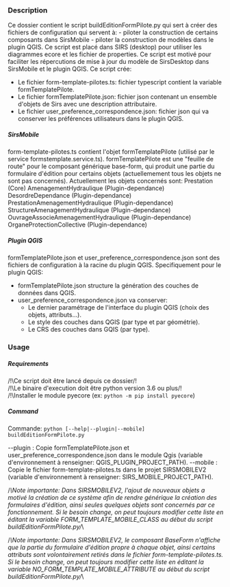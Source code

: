 
### Description
Ce dossier contient le script buildEditionFormPilote.py qui sert à créer des fichiers de configuration qui servent à:
	- piloter la construction de certains composants dans SirsMobile
	- piloter la construction de modèles dans le plugin QGIS.
Ce script est placé dans SIRS (desktop) pour utiliser les diagrammes ecore et les fichier de properties.
Ce script est motivé pour faciliter les répercutions de mise à jour du modèle de SirsDesktop dans SirsMobile et le plugin QGIS.
Ce script crée:
 - Le fichier form-template-pilotes.ts: fichier typescript contient la variable formTemplatePilote.
 - Le fichier formTemplatePilote.json: fichier json contenant un ensemble d'objets de Sirs avec une description attributaire.
 - Le fichier user_preference_correspondence.json: fichier json qui va conserver les préférences utilisateurs dans le plugin QGIS.


##### SirsMobile
form-template-pilotes.ts contient l'objet formTemplatePilote (utilisé par le service formstemplate.service.ts).
formTemplatePilote est une "feuille de route" pour le composant générique base-form, qui produit une partie du formulaire d'édition
pour certains objets (actuellemement tous les objets ne sont pas concernés).
Actuellement les objets concernés sont:
	Prestation				(Core)
	AmenagementHydraulique			(Plugin-dependance)
	DesordreDependance			(Plugin-dependance)
	PrestationAmenagementHydraulique	(Plugin-dependance)
	StructureAmenagementHydraulique		(Plugin-dependance)
	OuvrageAssocieAmenagementHydraulique	(Plugin-dependance)
	OrganeProtectionCollective		(Plugin-dependance)

##### Plugin QGIS
formTemplatePilote.json et user_preference_correspondence.json sont des fichiers de configuration à la racine du plugin QGIS.
Specifiquement pour le plugin QGIS:
 - formTemplatePilote.json structure la génération des couches de données dans QGIS.
 - user_preference_correspondence.json va conserver:
 	- Le dernier paramétrage de l'interface du plugin QGIS (choix des objets, attributs...).
 	- Le style des couches dans QGIS (par type et par géométrie).
 	- Le CRS des couches dans GQIS (par type).


### Usage
##### Requirements
/!\Ce script doit être lancé depuis ce dossier/!\
/!\Le binaire d'execution doit être python version 3.6 ou plus/!\
/!\Installer le module pyecore (ex: `python -m pip install pyecore`)

##### Command
Commande:
	`python [--help|--plugin|--mobile] buildEditionFormPilote.py`

 --plugin : Copie formTemplatePilote.json et user_preference_correspondence.json dans le module Qgis 	(variable d'environnement à renseigner: QGIS_PLUGIN_PROJECT_PATH).
 --mobile : Copie le fichier form-template-pilotes.ts dans le projet SIRSMOBILEV2 			(variable d'environnement à renseigner: SIRS_MOBILE_PROJECT_PATH).

/*\Note importante: Dans SIRSMOBILEV2, l'ajout de nouveaux objets a motivé la création de ce système afin de rendre générique la création des
formulaires d'édition, ainsi seules quelques objets sont concernés par ce fonctionnement. Si le besoin change, on peut toujours modifier cette liste
en éditant la variable FORM_TEMPLATE_MOBILE_CLASS au début du script buildEditionFormPilote.py/*\

/*\Note importante: Dans SIRSMOBILEV2, le composant BaseForm n'affiche que la partie du formulaire d'édition propre à chaque objet, ainsi
certains attributs sont volontairement retirés dans le fichier form-template-pilotes.ts. Si le besoin change, on peut toujours modifier cette liste
en éditant la variable NO_FORM_TEMPLATE_MOBILE_ATTRIBUTE au début du script buildEditionFormPilote.py/*\

